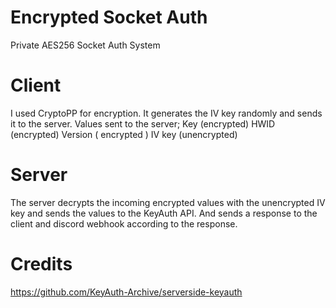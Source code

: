 # Encrypted Socket Auth
Private AES256 Socket Auth System

# Client
I used CryptoPP for encryption. It generates the IV key randomly and sends it to the server. 
Values sent to the server;
Key (encrypted)
HWID (encrypted)
Version ( encrypted )
IV key (unencrypted)

# Server
The server decrypts the incoming encrypted values with the unencrypted IV key and sends the values to the KeyAuth API. And sends a response to the client and discord webhook according to the response.

# Credits
https://github.com/KeyAuth-Archive/serverside-keyauth
